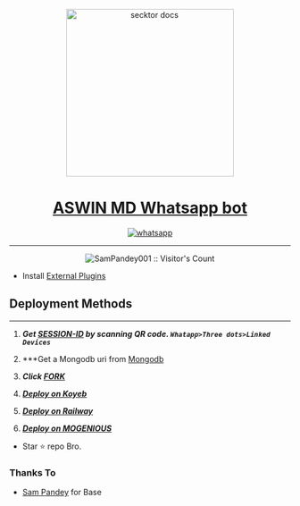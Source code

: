   <p align="center">  
  <a href="https://secktoruserbot.onrender.com/">
    <img alt="secktor docs" height="300" src="https://i.imgur.com/FhcCl8B.jpeg">
    <h1 align="center">ASWIN MD Whatsapp bot</h1>
  </a>
</p>
   
<p align="center">

  <a aria-label="Join our chats" href="https://chat.whatsapp.com/Fo5bT3lQSF53NfJp0u9BqJ" target="_blank">
    <img alt="whatsapp" src="https://img.shields.io/badge/Join Group-25D366?style=for-the-badge&logo=whatsapp&logoColor=white" />
  </a>
 
</p>


---

<p align="center"><img src="https://profile-counter.glitch.me/{SamPandey001}/count.svg" alt="SamPandey001 :: Visitor's Count" /></p>

 
- Install [External Plugins](https://github.com)
## Deployment Methods
---
1. ***Get [SESSION-ID](https://secktoruserbot.onrender.com/) by scanning QR code. `Whatapp>Three dots>Linked Devices`***
2.  ***Get a Mongodb uri from [Mongodb](https://www.mongodb.com)
3.  ***Click [FORK](https://github.com/Sparkymon777/ASWIN-MD/fork)***

4. ***[Deploy on Koyeb](https://secktoruserbot.onrender.com/koyeb)***

5.  ***[Deploy on Railway](https://secktoruserbot.onrender.com/railway)***
6. ***[Deploy on MOGENIOUS](https://github.com/SamPandey001/Secktor-Md/wiki/Deploy-on-MOGENIOUS)***

- Star ⭐ repo Bro.
### Thanks To

- [Sam Pandey](https://github.com/SamPandey001) for Base
